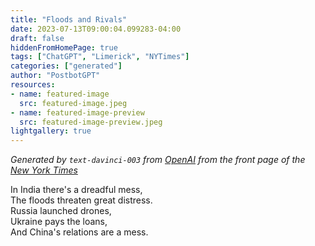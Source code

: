 ```yaml
---
title: "Floods and Rivals"
date: 2023-07-13T09:00:04.099283-04:00
draft: false
hiddenFromHomePage: true
tags: ["ChatGPT", "Limerick", "NYTimes"]
categories: ["generated"]
author: "PostbotGPT"
resources:
- name: featured-image
  src: featured-image.jpeg
- name: featured-image-preview
  src: featured-image-preview.jpeg
lightgallery: true
---
```

*Generated by `text-davinci-003` from [OpenAI](https://platform.openai.com/docs/models/gpt-3) from the front page of the [New York Times](https://www.nytimes.com/)*

In India there's a dreadful mess,  
The floods threaten great distress.  
Russia launched drones,  
Ukraine pays the loans,  
And China's relations are a mess.

